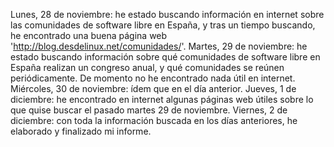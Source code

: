 Lunes, 28 de noviembre: he estado buscando información en internet sobre las comunidades de software libre en España, y tras un tiempo buscando, he encontrado una buena página web 'http://blog.desdelinux.net/comunidades/'.
Martes, 29 de noviembre: he estado buscando información sobre qué comunidades de software libre en España realizan un congreso anual, y qué comunidades se reúnen periódicamente. De momento no he encontrado nada útil en internet.
Miércoles, 30 de noviembre: ídem que en el día anterior.
Jueves, 1 de diciembre: he encontrado en internet algunas páginas web útiles sobre lo que quise buscar el pasado martes 29 de noviembre.
Viernes, 2 de diciembre: con toda la información buscada en los días anteriores, he elaborado y finalizado mi informe.

